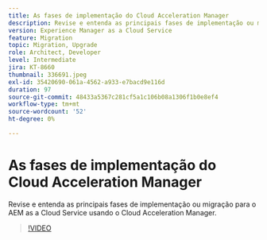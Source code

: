 ```yaml
---
title: As fases de implementação do Cloud Acceleration Manager
description: Revise e entenda as principais fases de implementação ou migração para o AEM as a Cloud Service usando o Cloud Acceleration Manager.
version: Experience Manager as a Cloud Service
feature: Migration
topic: Migration, Upgrade
role: Architect, Developer
level: Intermediate
jira: KT-8660
thumbnail: 336691.jpeg
exl-id: 35420690-061a-4562-a933-e7bacd9e116d
duration: 97
source-git-commit: 48433a5367c281cf5a1c106b08a1306f1b0e8ef4
workflow-type: tm+mt
source-wordcount: '52'
ht-degree: 0%

---
```


# As fases de implementação do Cloud Acceleration Manager

Revise e entenda as principais fases de implementação ou migração para o AEM as a Cloud Service usando o Cloud Acceleration Manager.

>[!VIDEO](https://video.tv.adobe.com/v/336691?quality=12&learn=on)

